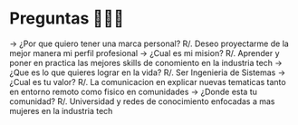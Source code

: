 # Preguntas 🙋🏼‍♀️
-> ¿Por que quiero tener una marca personal?
R/. Deseo proyectarme de la mejor manera mi perfil profesional
-> ¿Cual es mi mision?
R/. Aprender y poner en practica las mejores skills de conomiento en la industria tech
-> ¿Que es lo que quieres lograr en la vida?
R/. Ser Ingenieria de Sistemas
-> ¿Cual es tu valor?
R/. La comunicacion en explicar nuevas tematicas tanto en entorno remoto como fisico en comunidades
-> ¿Donde esta tu comunidad?
R/. Universidad y redes de conocimiento enfocadas a mas mujeres en la industria tech
